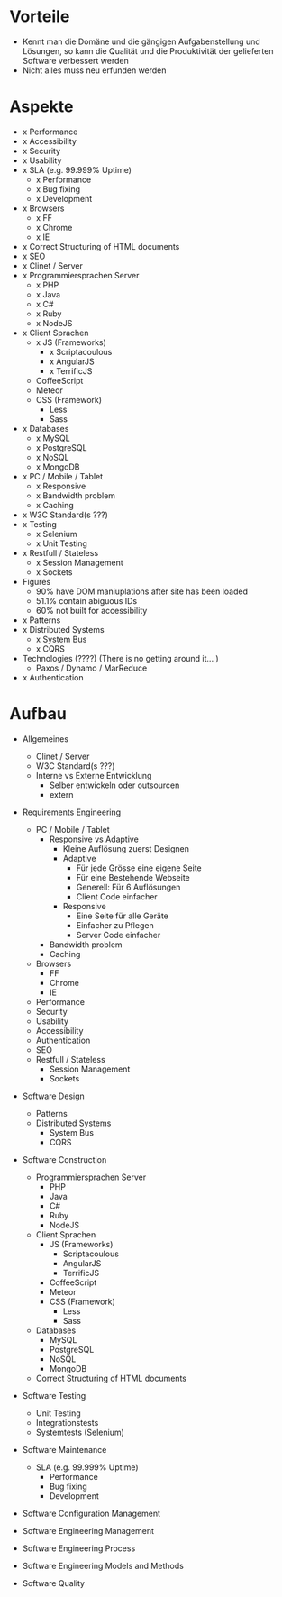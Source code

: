 # Vorteile
- Kennt man die Domäne und die gängigen Aufgabenstellung und Lösungen, so kann die Qualität und die Produktivität der gelieferten Software verbessert werden
- Nicht alles muss neu erfunden werden

# Aspekte
- x Performance
- x Accessibility
- x Security
- x Usability
- x SLA (e.g. 99.999% Uptime)
    - x Performance
    - x Bug fixing
    - x Development
- x Browsers
    - x FF
    - x Chrome
    - x IE
- x Correct Structuring of HTML documents
- x SEO
- x Clinet / Server
- x Programmiersprachen Server
    - x PHP
    - x Java
    - x C#
    - x Ruby
    - x NodeJS
- x Client Sprachen
    - x JS (Frameworks)
        - x Scriptacoulous
        - x AngularJS
        - x TerrificJS
    - CoffeeScript
    - Meteor
    - CSS (Framework)
        - Less
        - Sass
- x Databases
    - x MySQL
    - x PostgreSQL
    - x NoSQL
    - x MongoDB
- x PC / Mobile / Tablet
    - x Responsive
    - x Bandwidth problem
    - x Caching
- x W3C Standard(s ???)
- x Testing
    - x Selenium
    - x Unit Testing
- x Restfull / Stateless
    - x Session Management
    - x Sockets
- Figures
    - 90% have DOM maniuplations after site has been loaded
    - 51.1% contain abiguous IDs
    - 60% not built for accessibility
- x Patterns
- x Distributed Systems
    - x System Bus
    - x CQRS
- Technologies (????) (There is no getting around it... )
    - Paxos / Dynamo / MarReduce
- x Authentication

# Aufbau
- Allgemeines
    - Clinet / Server
    - W3C Standard(s ???)
    - Interne vs Externe Entwicklung
        - Selber entwickeln oder outsourcen
        - extern
- Requirements Engineering
    - PC / Mobile / Tablet
        - Responsive vs Adaptive
            - Kleine Auflösung zuerst Designen
            - Adaptive
                - Für jede Grösse eine eigene Seite
                - Für eine Bestehende Webseite
                - Generell: Für 6 Auflösungen
                - Client Code einfacher
            - Responsive
                - Eine Seite für alle Geräte
                - Einfacher zu Pflegen
                - Server Code einfacher
        - Bandwidth problem
        - Caching
    - Browsers
        - FF
        - Chrome
        - IE
    - Performance
    - Security
    - Usability
    - Accessibility
    - Authentication
    - SEO
    - Restfull / Stateless
        - Session Management
        - Sockets
- Software Design
    - Patterns
    - Distributed Systems
        - System Bus
        - CQRS
- Software Construction
    - Programmiersprachen Server
        - PHP
        - Java
        - C#
        - Ruby
        - NodeJS
    - Client Sprachen
        - JS (Frameworks)
            - Scriptacoulous
            - AngularJS
            - TerrificJS
        - CoffeeScript
        - Meteor
        - CSS (Framework)
            - Less
            - Sass
    - Databases
        - MySQL
        - PostgreSQL
        - NoSQL
        - MongoDB
    - Correct Structuring of HTML documents
- Software Testing
    - Unit Testing
    - Integrationstests
    - Systemtests (Selenium)
- Software Maintenance
    - SLA (e.g. 99.999% Uptime)
        - Performance
        - Bug fixing
        - Development
- Software Configuration Management

- Software Engineering Management
- Software Engineering Process
- Software Engineering Models and Methods
- Software Quality
